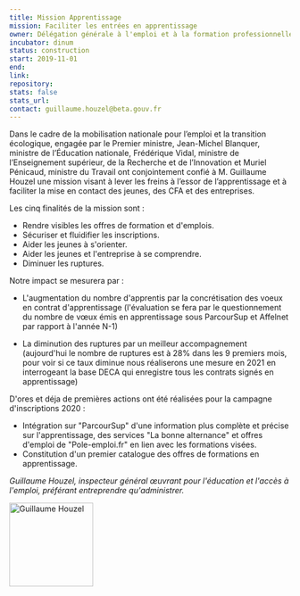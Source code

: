 ```yaml
---
title: Mission Apprentissage
mission: Faciliter les entrées en apprentissage
owner: Délégation générale à l'emploi et à la formation professionnelle (DGEFP)
incubator: dinum
status: construction
start: 2019-11-01
end:
link:
repository:
stats: false
stats_url:
contact: guillaume.houzel@beta.gouv.fr
---
```


Dans le cadre de la mobilisation nationale pour l’emploi et la transition écologique, engagée par le Premier ministre, Jean-Michel Blanquer, ministre de l’Éducation nationale, Frédérique Vidal, ministre de l’Enseignement supérieur, de la Recherche et de l’Innovation et Muriel Pénicaud, ministre du Travail ont conjointement confié à M. Guillaume Houzel une mission visant à lever les freins à l’essor de l’apprentissage et à faciliter la mise en contact des jeunes, des CFA et des entreprises.

Les cinq finalités de la mission sont :

- Rendre visibles les offres de formation et d'emplois.
- Sécuriser et fluidifier les inscriptions.
- Aider les jeunes à s'orienter.
- Aider les jeunes et l'entreprise à se comprendre.
- Diminuer les ruptures.

Notre impact se mesurera par : 

- L'augmentation du nombre d'apprentis par la concrétisation des voeux en contrat d'apprentissage (l'évaluation se fera par le questionnement du nombre de vœux émis en apprentissage sous ParcourSup et Affelnet par rapport à l'année N-1)

- La diminution des ruptures par un meilleur accompagnement (aujourd'hui le nombre de ruptures est à 28% dans les 9 premiers mois, pour voir si ce taux diminue nous réaliserons une mesure en 2021 en interrogeant la base DECA qui enregistre tous les contrats signés en apprentissage)

D'ores et déja de premières actions ont été réalisées pour la campagne d'inscriptions 2020 : 

- Intégration sur "ParcourSup" d'une information plus complète et précise sur l'apprentissage, des services "La bonne alternance" et offres d'emploi de "Pole-emploi.fr" en lien avec les formations visées.
- Constitution d'un premier catalogue des offres de formations en apprentissage.

*Guillaume Houzel, inspecteur général œuvrant pour l'éducation et l'accès à l'emploi, préférant entreprendre qu'administrer.*

<img alt="Guillaume Houzel" src="https://raw.githubusercontent.com/betagouv/beta.gouv.fr/master/img/authors/guillaume.houzel.jpg" width="150">
